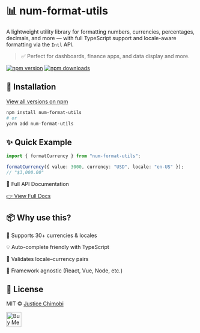 # 📊 num-format-utils

A lightweight utility library for formatting numbers, currencies, percentages, decimals, and more — with full TypeScript support and locale-aware formatting via the `Intl` API.

> ✅ Perfect for dashboards, finance apps, and data display and more.

[![npm version](https://img.shields.io/npm/v/num-format-utils.svg)](https://www.npmjs.com/package/num-format-utils) [![npm downloads](https://img.shields.io/npm/dm/num-format-utils.svg)](https://npmjs.org/package/num-format-utils)

## 🚀 Installation

[View all versions on npm](https://www.npmjs.com/package/num-format-utils?activeTab=versions)

```bash
npm install num-format-utils
# or
yarn add num-format-utils
```

## ✨ Quick Example

```ts
import { formatCurrency } from "num-format-utils";

formatCurrency({ value: 3000, currency: "USD", locale: "en-US" });
// "$3,000.00"
```

📘 Full API Documentation

[👉 View Full Docs](https://chimobi-justice.github.io/num-format-utils)

## 📦 Why use this?

📍 Supports 30+ currencies & locales

💡 Auto-complete friendly with TypeScript

🧠 Validates locale–currency pairs

🔧 Framework agnostic (React, Vue, Node, etc.)

## 📝 License

MIT © [Justice Chimobi](LICENSE)

<div style="margin-bottom: 30px">
  <a href="https://buymeacoffee.com/chimobijusi" target="_blank">
    <img src="https://cdn.buymeacoffee.com/buttons/v2/default-yellow.png" alt="Buy Me a Coffee" style="height: 40px;"/>
  </a>
</div>
